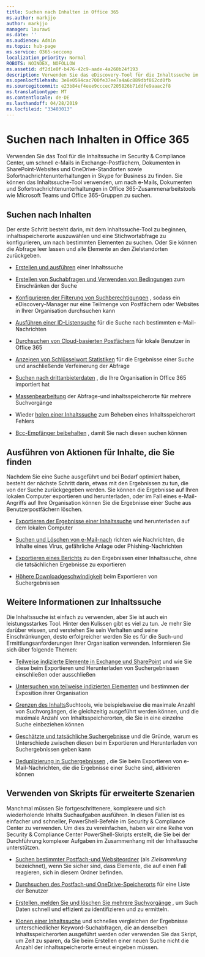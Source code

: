 ```yaml
---
title: Suchen nach Inhalten in Office 365
ms.author: markjjo
author: markjjo
manager: laurawi
ms.date: ''
ms.audience: Admin
ms.topic: hub-page
ms.service: O365-seccomp
localization_priority: Normal
ROBOTS: NOINDEX, NOFOLLOW
ms.assetid: df2d1e0f-b476-42c9-aade-4a260b24f193
description: Verwenden Sie das eDiscovery-Tool für die Inhaltssuche im Security & Compliance Center, um schnell e-Mails in Exchange-Postfächern, Dokumenten in SharePoint-Websites und OneDrive-Standorten sowie Sofortnachrichtenunterhaltungen in Skype for Business zu finden.
ms.openlocfilehash: 3e8e0594cac700fe37ee7a4a6c889dbf862cd0fb
ms.sourcegitcommit: e23b84ef4eee9cccec7205826b71ddfe9aaac2f8
ms.translationtype: MT
ms.contentlocale: de-DE
ms.lasthandoff: 04/28/2019
ms.locfileid: "33403013"
---
```

# <a name="search-for-content-in-office-365"></a>Suchen nach Inhalten in Office 365

Verwenden Sie das Tool für die Inhaltssuche im Security & Compliance Center, um schnell e-Mails in Exchange-Postfächern, Dokumenten in SharePoint-Websites und OneDrive-Standorten sowie Sofortnachrichtenunterhaltungen in Skype for Business zu finden. Sie können das Inhaltssuche-Tool verwenden, um nach e-Mails, Dokumenten und Sofortnachrichtenunterhaltungen in Office 365-Zusammenarbeitstools wie Microsoft Teams und Office 365-Gruppen zu suchen.
  
## <a name="search-for-content"></a>Suchen nach Inhalten

Der erste Schritt besteht darin, mit dem Inhaltssuche-Tool zu beginnen, inhaltsspeicherorte auszuwählen und eine Stichwortabfrage zu konfigurieren, um nach bestimmten Elementen zu suchen. Oder Sie können die Abfrage leer lassen und alle Elemente an den Zielstandorten zurückgeben.
  
- [Erstellen und ausführen](content-search.md) einer Inhaltssuche 
    
- [Erstellen von Suchabfragen und Verwenden von Bedingungen](keyword-queries-and-search-conditions.md) zum Einschränken der Suche 
    
- [Konfigurieren der Filterung von Suchberechtigungen](permissions-filtering-for-content-search.md) , sodass ein eDiscovery-Manager nur eine Teilmenge von Postfächern oder Websites in Ihrer Organisation durchsuchen kann 
    
- [Ausführen einer ID-Listensuche](csv-file-for-an-id-list-content-search.md) für die Suche nach bestimmten e-Mail-Nachrichten 
    
- [Durchsuchen von Cloud-basierten Postfächern](search-cloud-based-mailboxes-for-on-premises-users.md) für lokale Benutzer in Office 365

- [Anzeigen von Schlüsselwort Statistiken](view-keyword-statistics-for-content-search.md) für die Ergebnisse einer Suche und anschließende Verfeinerung der Abfrage 
    
- [Suchen nach drittanbieterdaten](use-content-search-to-search-third-party-data-that-was-imported.md) , die Ihre Organisation in Office 365 importiert hat 
    
- [Massenbearbeitung](bulk-edit-content-searches.md) der Abfrage-und inhaltsspeicherorte für mehrere Suchvorgänge 
    
- Wieder [holen einer Inhaltssuche](retry-failed-content-search.md) zum Beheben eines Inhaltsspeicherort Fehlers

- [Bcc-Empfänger beibehalten](https://docs.microsoft.com/exchange/policy-and-compliance/holds/preserve-bcc-recipients-and-group-members) , damit Sie nach diesen suchen können 


## <a name="perform-actions-on-content-you-find"></a>Ausführen von Aktionen für Inhalte, die Sie finden

Nachdem Sie eine Suche ausgeführt und bei Bedarf optimiert haben, besteht der nächste Schritt darin, etwas mit den Ergebnissen zu tun, die von der Suche zurückgegeben werden. Sie können die Ergebnisse auf Ihren lokalen Computer exportieren und herunterladen, oder im Fall eines e-Mail-Angriffs auf Ihre Organisation können Sie die Ergebnisse einer Suche aus Benutzerpostfächern löschen.
  
- [Exportieren der Ergebnisse einer Inhaltssuche](export-search-results.md) und herunterladen auf dem lokalen Computer 
    
- [Suchen und Löschen von e-Mail-nach](search-for-and-delete-messages-in-your-organization.md) richten wie Nachrichten, die Inhalte eines Virus, gefährliche Anlage oder Phishing-Nachrichten 
    
- [Exportieren eines Berichts](export-a-content-search-report.md) zu den Ergebnissen einer Inhaltssuche, ohne die tatsächlichen Ergebnisse zu exportieren 
    
- [Höhere Downloadgeschwindigkeit](increase-download-speeds-when-exporting-ediscovery-results.md) beim Exportieren von Suchergebnissen 
    
## <a name="learn-more-about-content-search"></a>Weitere Informationen zur Inhaltssuche

Die Inhaltssuche ist einfach zu verwenden, aber Sie ist auch ein leistungsstarkes Tool. Hinter den Kulissen gibt es viel zu tun. Je mehr Sie darüber wissen, und verstehen Sie sein Verhalten und seine Einschränkungen, desto erfolgreicher werden Sie es für die Such-und Ermittlungsanforderungen Ihrer Organisation verwenden. Informieren Sie sich über folgende Themen:
  
- [Teilweise indizierte Elemente in Exchange und SharePoint](partially-indexed-items-in-content-search.md) und wie Sie diese beim Exportieren und Herunterladen von Suchergebnissen einschließen oder ausschließen 
    
- [Untersuchen von teilweise indizierten Elementen](investigating-partially-indexed-items-in-ediscovery.md) und bestimmen der Exposition ihrer Organisation 
    
- [Grenzen des Inhalts](limits-for-content-search.md)Suchtools, wie beispielsweise die maximale Anzahl von Suchvorgängen, die gleichzeitig ausgeführt werden können, und die maximale Anzahl von Inhaltsspeicherorten, die Sie in eine einzelne Suche einbeziehen können 
    
- [Geschätzte und tatsächliche Suchergebnisse](differences-between-estimated-and-actual-ediscovery-search-results.md) und die Gründe, warum es Unterschiede zwischen diesen beim Exportieren und Herunterladen von Suchergebnissen geben kann 
    
- [Deduplizierung in Suchergebnissen](de-duplication-in-ediscovery-search-results.md) , die Sie beim Exportieren von e-Mail-Nachrichten, die die Ergebnisse einer Suche sind, aktivieren können 
    
## <a name="use-scripts-for-advanced-scenarios"></a>Verwenden von Skripts für erweiterte Szenarien

Manchmal müssen Sie fortgeschrittenere, komplexere und sich wiederholende Inhalts Suchaufgaben ausführen. In diesen Fällen ist es einfacher und schneller, PowerShell-Befehle im Security & Compliance Center zu verwenden. Um dies zu vereinfachen, haben wir eine Reihe von Security & Compliance Center PowerShell-Skripts erstellt, die Sie bei der Durchführung komplexer Aufgaben im Zusammenhang mit der Inhaltssuche unterstützen.
  
- [Suchen bestimmter Postfach-und Websiteordner](use-content-search-for-targeted-collections.md) (als *Zielsammlung* bezeichnet), wenn Sie sicher sind, dass Elemente, die auf einen Fall reagieren, sich in diesem Ordner befinden. 
    
- [Durchsuchen des Postfach-und OneDrive-Speicherorts](search-the-mailbox-and-onedrive-for-business-for-a-list-of-users.md) für eine Liste der Benutzer 
    
- [Erstellen, melden Sie und löschen Sie mehrere Suchvorgänge](create-report-on-and-delete-multiple-content-searches.md) , um Such Daten schnell und effizient zu identifizieren und zu ermitteln. 
    
- [Klonen einer Inhaltssuche](clone-a-content-search.md) und schnelles vergleichen der Ergebnisse unterschiedlicher Keyword-Suchabfragen, die an denselben Inhaltsspeicherorten ausgeführt werden oder verwenden Sie das Skript, um Zeit zu sparen, da Sie beim Erstellen einer neuen Suche nicht die Anzahl der inhaltsspeicherorte erneut eingeben müssen. 
    

